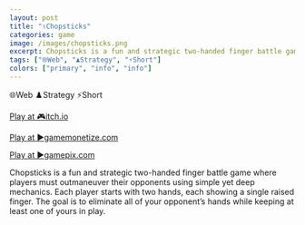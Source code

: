 ```yaml
---
layout: post
title: "✌️Chopsticks"
categories: game
image: /images/chopsticks.png
excerpt: Chopsticks is a fun and strategic two-handed finger battle game where players must outmaneuver their opponents using simple yet deep mechanics. Each player starts with two hands, each showing a single raised finger. The goal is to eliminate all of your opponent’s hands while keeping at least one of yours in play.
tags: ["🌐Web", "♟️Strategy", "⚡Short"]
colors: ["primary", "info", "info"]
---
```


<span class="badge badge-primary">🌐Web</span>
<span class="badge badge-info">♟️Strategy</span>
<span class="badge badge-info">⚡Short</span>

<a href="https://sublevelgames.itch.io/chopsticks" class="btn btn-primary btn-lg">Play at 🎮itch.io</a>

<a href="https://html5.gamemonetize.co/modt6aduzt73c8pup01fl3l1zi0vpt6x/" class="btn btn-primary btn-lg">Play at ▶️gamemonetize.com</a>

<a href="https://www.gamepix.com/play/chopsticks" class="btn btn-primary btn-lg">Play at ▶️gamepix.com</a>

Chopsticks is a fun and strategic two-handed finger battle game where players must outmaneuver their opponents using simple yet deep mechanics. Each player starts with two hands, each showing a single raised finger. The goal is to eliminate all of your opponent’s hands while keeping at least one of yours in play.